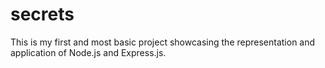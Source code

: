 # secrets
This is my first and most basic  project showcasing the representation and application of Node.js and Express.js.
